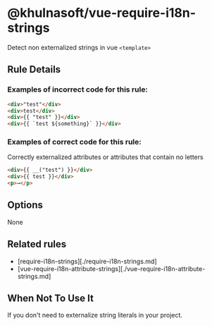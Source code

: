 # @khulnasoft/vue-require-i18n-strings

Detect non externalized strings in vue `<template>`

## Rule Details

### Examples of **incorrect** code for this rule:

```html
<div>"test"</div>
<div>test</div>
<div>{{ "test" }}</div>
<div>{{ `test ${something}` }}</div>
```

### Examples of **correct** code for this rule:

Correctly externalized attributes or attributes that contain no letters

```html
<div>{{ __("test") }}</div>
<div>{{ test }}</div>
<p>→</p>
```

## Options

None

## Related rules

- [require-i18n-strings][./require-i18n-strings.md]
- [vue-require-i18n-attribute-strings][./vue-require-i18n-attribute-strings.md]

## When Not To Use It

If you don't need to externalize string literals in your project.
